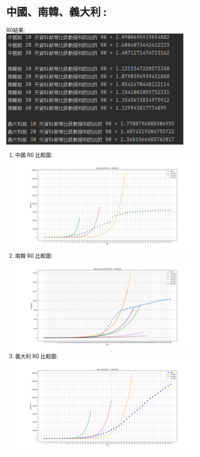 # 中國、南韓、義大利 :
R0結果:
![image](https://github.com/Mephisto-000/SCU_Math_project/blob/master/Country_COVID19/result/code_result.PNG)
1. 中國 R0 比較圖:
![image](https://github.com/Mephisto-000/SCU_Math_project/blob/master/Country_COVID19/Data_plot/China_R0compare.png)
2. 南韓 R0 比較圖:
![image](https://github.com/Mephisto-000/SCU_Math_project/blob/master/Country_COVID19/Data_plot/Korea_R0compare.png)
3. 義大利 R0 比較圖:
![image](https://github.com/Mephisto-000/SCU_Math_project/blob/master/Country_COVID19/Data_plot/Italy_R0compare.png)

